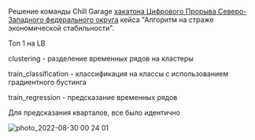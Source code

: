 Решение команды Chill Garage [хакатона Цифрового Прорыва Северо-Западного федерального округа](https://hacks-ai.ru/hackathons/757124) кейса "Алгоритм на страже экономической стабильности".

Топ 1 на LB


clustering - разделение временных рядов на кластеры

train_classification - классификация на классы с использованием градиентного бустинга

train_regression - предсказание временных рядов

Для предсказания кварталов, все было идентично

![photo_2022-08-30 00 24 01](https://user-images.githubusercontent.com/70094557/187281836-1bc6613c-2443-445c-a660-c33632447837.jpeg)
